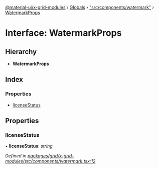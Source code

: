 [@material-ui/x-grid-modules](../README.md) › [Globals](../globals.md) › ["src/components/watermark"](../modules/_src_components_watermark_.md) › [WatermarkProps](_src_components_watermark_.watermarkprops.md)

# Interface: WatermarkProps

## Hierarchy

* **WatermarkProps**

## Index

### Properties

* [licenseStatus](_src_components_watermark_.watermarkprops.md#licensestatus)

## Properties

###  licenseStatus

• **licenseStatus**: *string*

*Defined in [packages/grid/x-grid-modules/src/components/watermark.tsx:12](https://github.com/mui-org/material-ui-x/blob/02342a6/packages/grid/x-grid-modules/src/components/watermark.tsx#L12)*
